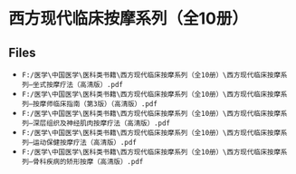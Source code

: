 # 西方现代临床按摩系列（全10册）

## Files

- `F:/医学\中国医学\医科类书籍\西方现代临床按摩系列（全10册）\西方现代临床按摩系列—坐式按摩疗法（高清版）.pdf`
- `F:/医学\中国医学\医科类书籍\西方现代临床按摩系列（全10册）\西方现代临床按摩系列—按摩师临床指南（第3版）（高清版）.pdf`
- `F:/医学\中国医学\医科类书籍\西方现代临床按摩系列（全10册）\西方现代临床按摩系列—深层组织及神经肌肉按摩疗法（高清版）.pdf`
- `F:/医学\中国医学\医科类书籍\西方现代临床按摩系列（全10册）\西方现代临床按摩系列—运动保健按摩疗法（高清版）.pdf`
- `F:/医学\中国医学\医科类书籍\西方现代临床按摩系列（全10册）\西方现代临床按摩系列—骨科疾病的矫形按摩（高清版）.pdf`
